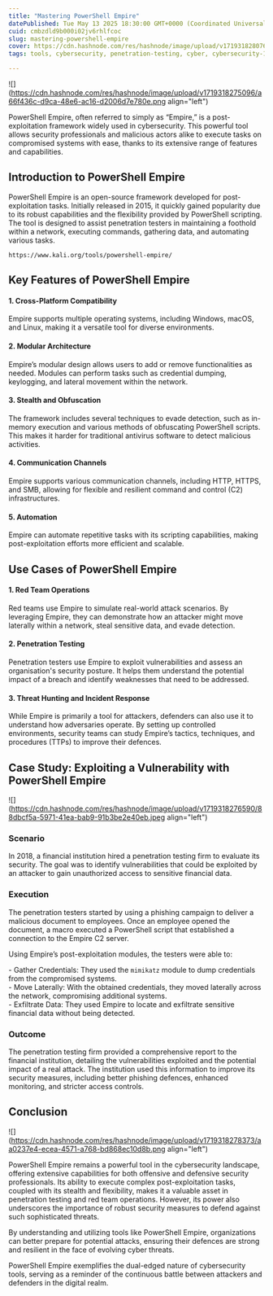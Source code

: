 ```yaml
---
title: "Mastering PowerShell Empire"
datePublished: Tue May 13 2025 18:30:00 GMT+0000 (Coordinated Universal Time)
cuid: cmbzdld9b000i02jv6rhlfcoc
slug: mastering-powershell-empire
cover: https://cdn.hashnode.com/res/hashnode/image/upload/v1719318280763/ebd17de3-5bb4-4e8d-9cb3-db707d5587b6.jpeg
tags: tools, cybersecurity, penetration-testing, cyber, cybersecurity-1, cybersec, red-team, redteaming, penetration-testing-tools, cyber-2

---
```


![](https://cdn.hashnode.com/res/hashnode/image/upload/v1719318275096/a66f436c-d9ca-48e6-ac16-d2006d7e780e.png align="left")

PowerShell Empire, often referred to simply as “Empire,” is a post-exploitation framework widely used in cybersecurity. This powerful tool allows security professionals and malicious actors alike to execute tasks on compromised systems with ease, thanks to its extensive range of features and capabilities.

## Introduction to PowerShell Empire

PowerShell Empire is an open-source framework developed for post-exploitation tasks. Initially released in 2015, it quickly gained popularity due to its robust capabilities and the flexibility provided by PowerShell scripting. The tool is designed to assist penetration testers in maintaining a foothold within a network, executing commands, gathering data, and automating various tasks.

`https://www.kali.org/tools/powershell-empire/`

## Key Features of PowerShell Empire

#### 1\. Cross-Platform Compatibility

Empire supports multiple operating systems, including Windows, macOS, and Linux, making it a versatile tool for diverse environments.

#### 2\. Modular Architecture

Empire’s modular design allows users to add or remove functionalities as needed. Modules can perform tasks such as credential dumping, keylogging, and lateral movement within the network.

#### 3\. Stealth and Obfuscation

The framework includes several techniques to evade detection, such as in-memory execution and various methods of obfuscating PowerShell scripts. This makes it harder for traditional antivirus software to detect malicious activities.

#### 4\. Communication Channels

Empire supports various communication channels, including HTTP, HTTPS, and SMB, allowing for flexible and resilient command and control (C2) infrastructures.

#### 5\. Automation

Empire can automate repetitive tasks with its scripting capabilities, making post-exploitation efforts more efficient and scalable.

## Use Cases of PowerShell Empire

#### 1\. Red Team Operations

Red teams use Empire to simulate real-world attack scenarios. By leveraging Empire, they can demonstrate how an attacker might move laterally within a network, steal sensitive data, and evade detection.

#### 2\. Penetration Testing

Penetration testers use Empire to exploit vulnerabilities and assess an organisation's security posture. It helps them understand the potential impact of a breach and identify weaknesses that need to be addressed.

#### 3\. Threat Hunting and Incident Response

While Empire is primarily a tool for attackers, defenders can also use it to understand how adversaries operate. By setting up controlled environments, security teams can study Empire’s tactics, techniques, and procedures (TTPs) to improve their defences.

## Case Study: Exploiting a Vulnerability with PowerShell Empire

![](https://cdn.hashnode.com/res/hashnode/image/upload/v1719318276590/88dbcf5a-5971-41ea-bab9-91b3be2e40eb.jpeg align="left")

### Scenario

In 2018, a financial institution hired a penetration testing firm to evaluate its security. The goal was to identify vulnerabilities that could be exploited by an attacker to gain unauthorized access to sensitive financial data.

### Execution

The penetration testers started by using a phishing campaign to deliver a malicious document to employees. Once an employee opened the document, a macro executed a PowerShell script that established a connection to the Empire C2 server.

Using Empire’s post-exploitation modules, the testers were able to:

\- Gather Credentials: They used the `mimikatz` module to dump credentials from the compromised systems.  
\- Move Laterally: With the obtained credentials, they moved laterally across the network, compromising additional systems.  
\- Exfiltrate Data: They used Empire to locate and exfiltrate sensitive financial data without being detected.

### Outcome

The penetration testing firm provided a comprehensive report to the financial institution, detailing the vulnerabilities exploited and the potential impact of a real attack. The institution used this information to improve its security measures, including better phishing defences, enhanced monitoring, and stricter access controls.

## Conclusion

![](https://cdn.hashnode.com/res/hashnode/image/upload/v1719318278373/aa0237e4-ecea-4571-a768-bd868ec10d8b.png align="left")

PowerShell Empire remains a powerful tool in the cybersecurity landscape, offering extensive capabilities for both offensive and defensive security professionals. Its ability to execute complex post-exploitation tasks, coupled with its stealth and flexibility, makes it a valuable asset in penetration testing and red team operations. However, its power also underscores the importance of robust security measures to defend against such sophisticated threats.

By understanding and utilizing tools like PowerShell Empire, organizations can better prepare for potential attacks, ensuring their defences are strong and resilient in the face of evolving cyber threats.

PowerShell Empire exemplifies the dual-edged nature of cybersecurity tools, serving as a reminder of the continuous battle between attackers and defenders in the digital realm.